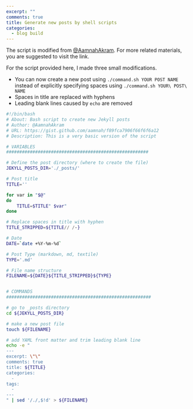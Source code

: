 ```yaml
---
excerpt: ""
comments: true
title: Generate new posts by shell scripts
categories:
  - blog build
---
```


The script is modified from [@AamnahAkram](https://gist.github.com/aamnah/f89fca7906f66f6f6a12). For more related materials, you are suggested to visit the link.

For the script provided here, I made three small modifications.

*  You can now create a new post using `./command.sh YOUR POST NAME` instead of explicitly specifying spaces using `./command.sh YOUR\ POST\ NAME`
*  Spaces in title are replaced with hyphens
*  Leading blank lines caused by `echo` are removed

```bash
#!/bin/bash
# About: Bash script to create new Jekyll posts
# Author: @AamnahAkram
# URL: https://gist.github.com/aamnah/f89fca7906f66f6f6a12 
# Description: This is a very basic version of the script

# VARIABLES
######################################################

# Define the post directory (where to create the file)
JEKYLL_POSTS_DIR='./_posts/'

# Post title
TITLE=''

for var in "$@"
do
    TITLE=$TITLE" $var"
done

# Replace spaces in title with hyphen
TITLE_STRIPPED=${TITLE// /-}

# Date
DATE=`date +%Y-%m-%d`

# Post Type (markdown, md, textile)
TYPE='.md'

# File name structure
FILENAME=${DATE}${TITLE_STRIPPED}${TYPE}


# COMMANDS
#######################################################

# go to _posts directory
cd ${JEKYLL_POSTS_DIR}

# make a new post file
touch ${FILENAME}

# add YAML front matter and trim leading blank line
echo -e "
---
excerpt: \"\"
comments: true
title: ${TITLE}
categories:
  -
tags:
  -
---
" | sed '/./,$!d' > ${FILENAME}
```
